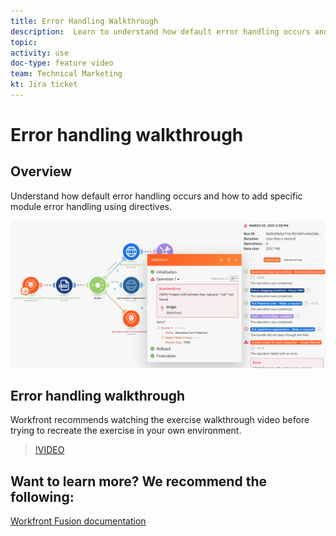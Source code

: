```yaml
---
title: Error Handling Walkthrough
description:  Learn to understand how default error handling occurs and how to add specific module error handling using directives in [!DNL Adobe Workfront Fusion].
topic: 
activity: use
doc-type: feature video
team: Technical Marketing
kt: Jira ticket 
---
```

# Error handling walkthrough

## Overview

Understand how default error handling occurs and how to add specific module error handling using directives.

![An image of a scenario with error handling](assets/troubleshooting-and-error-handling-7.png)

## Error handling walkthrough

Workfront recommends watching the exercise walkthrough video before trying to recreate the exercise in your own environment.

>[!VIDEO](https://video.tv.adobe.com/v/335306/?quality=12)

## Want to learn more? We recommend the following:

[Workfront Fusion documentation](https://experienceleague.adobe.com/docs/workfront/using/adobe-workfront-fusion/workfront-fusion-2.html?lang=en)


